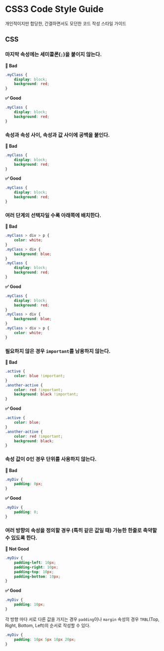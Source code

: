 # CSS3 Code Style Guide

개인적이지만 합당한, 간결하면서도 모던한 코드 작성 스타일 가이드

## CSS

### 마지막 속성에는 세미콜론(`;`)을 붙이지 않는다.

**🚫 Bad**

```css
.myClass {
	display: block;
	background: red;
}
```

**✅ Good**

```css
.myClass {
	display: block;
	background: red;
}
```

### 속성과 속성 사이, 속성과 값 사이에 공백을 붙인다.

**🚫 Bad**

```css
.myClass {
	display: block;
	background: red;
}
```

**✅ Good**

```css
.myClass {
	display: block;
	background: red;
}
```

### 여러 단계의 선택자일 수록 아래쪽에 배치한다.

**🚫 Bad**

```css
.myClass > div > p {
	color: white;
}
.myClass > div {
	background: blue;
}
.myClass {
	display: block;
	background: red;
}
```

**✅ Good**

```css
.myClass {
	display: block;
	background: red;
}
.myClass > div {
	background: blue;
}
.myClass > div > p {
	color: white;
}
```

### 필요하지 않은 경우 `important`를 남용하지 않는다.

**🚫 Bad**

```css
.active {
	color: blue !important;
}
.another-active {
	color: red !important;
	background: black !important;
}
```

**✅ Good**

```css
.active {
	color: blue;
}
.another-active {
	color: red !important;
	background: black;
}
```

### 속성 값이 0인 경우 단위를 사용하지 않는다.

**🚫 Bad**

```css
.myDiv {
	padding: 0px;
}
```

**✅ Good**

```css
.myDiv {
	padding: 0;
}
```

### 여러 방향의 속성을 정의할 경우 (특히 같은 값일 때) 가능한 한줄로 축약할 수 있도록 한다.

**🚫 Not Good**

```css
.myDiv {
	padding-left: 10px;
	padding-right: 10px;
	padding-top: 10px;
	padding-bottom: 10px;
}
```

**✅ Good**

```css
.myDiv {
	padding: 10px;
}
```

각 방향 마다 서로 다른 값을 가지는 경우 `padding`이나 `margin` 속성의 경우 `TRBL`(Top, Right, Bottom, Left)의 순서로 작성할 수 있다.

```css
.myDiv {
	padding: 10px 5px 10px 20px;
}
```

